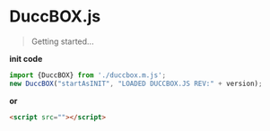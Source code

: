 # DuccBOX.js

> Getting started...

**init code**
```js
import {DuccBOX} from './duccbox.m.js';
new DuccBOX("startAsINIT", "LOADED DUCCBOX.JS REV:" + version);
```
**or**
```html
<script src=""></script>

```
